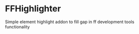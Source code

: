 FFHighlighter
=============

Simple element highlight addon to fill gap in ff development tools functionality

